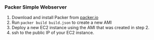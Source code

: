### Packer Simple Webserver

1. Download and install Packer from [packer.io](http://packer.io)
2. Run `packer build build.json` to create a new AMI
3. Deploy a new EC2 instance using the AMI that was created in step 2.
4. ssh to the public IP of your EC2 instance.

